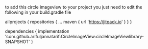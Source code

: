 to add this circle imageview to your project you just need to edit the following in your build.gradle file

allprojects {
		repositories {
			...
			maven { url 'https://jitpack.io' }
		}
	}
  
  
  
  dependencies {
	       implementation 'com.github.arifuljannatarif:CircleImageView:circleImageViewlibrary-SNAPSHOT'
	}
